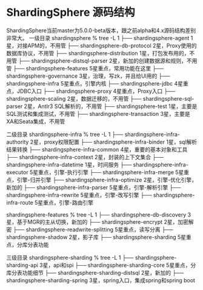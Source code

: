# ShardingSphere 源码结构
ShardingSphere当前master为5.0.0-beta版本，跟之前alpha和4.x源码结构差别非常大。
一级目录
shardingsphere % tree -L 1
├── shardingsphere-agent            1星，对接APM的，不用管
├── shardingsphere-db-protocol   2星，Proxy使用的数据库协议，不用管
├── shardingsphere-distribution     1星，打包发布用的，不用管
├── shardingsphere-distsql-parser 2星，新加的创建数据源和规则，不用管
├── shardingsphere-features          5星重点，常用功能在这里
├── shardingsphere-governance     3星，治理，写zk，并且给UI用的
├── shardingsphere-infra               5星重点，引擎内核
├── shardingsphere-jdbc               4星重点，JDBC入口
├── shardingsphere-proxy             4星重点，Proxy入口
├── shardingsphere-scaling           2星，数据迁移的，不用管
├── shardingsphere-sql-parser      2星，Antlr3 SQL解析的，不用管
├── shardingsphere-test               1星，主要是SQL测试和集成测试，不用管
├── shardingsphere-transaction     3星，主要是XA和Seata集成，不用管

二级目录
shardingsphere-infra % tree -L 1
├── shardingsphere-infra-authority   2星，proxy权限配置
├── shardingsphere-infra-binder      1星，sql解析结果转换
├── shardingsphere-infra-common   4星，重要的基本对象和工具
├── shardingsphere-infra-context     2星，封装的上下文集合
├── shardingsphere-infra-datetime   1星，时间服务
├── shardingsphere-infra-executor    5星重点，引擎-执行引擎
├── shardingsphere-infra-merge       5星重点，引擎-归并引擎
├── shardingsphere-infra-optimize    2星，引擎-优化引擎，新加的
├── shardingsphere-infra-parser       5星重点，引擎-解析引擎
├── shardingsphere-infra-rewrite      5星重点，引擎-改写引擎
├── shardingsphere-infra-route        5星重点，引擎-路由引擎

shardingsphere-features % tree -L 1
├── shardingsphere-db-discovery             3星，基于MGR的主从切换，新加的
├── shardingsphere-encrypt                     2星，加密解密
├── shardingsphere-readwrite-splitting     5星重点，读写分离
├── shardingsphere-shadow                    2星，影子库
├── shardingsphere-sharding                   5星重点，分库分表功能

三级目录
shardingsphere-sharding % tree -L 1
├── shardingsphere-sharding-api         3星，api和spi
├── shardingsphere-sharding-core       5星重点，分库分表功能细节
├── shardingsphere-sharding-distsql    2星，新加的
├── shardingsphere-sharding-spring     3星，spring入口，集成spring和spring boot
